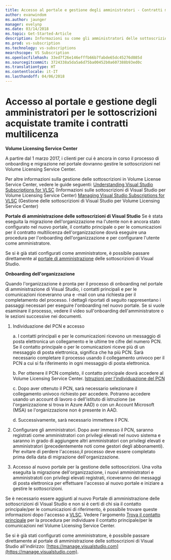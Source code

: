 ```yaml
---
title: Accesso al portale e gestione degli amministratori - Contratti multilicenza | Microsoft Docs
author: evanwindom
ms.author: jaunger
manager: evelynp
ms.date: 03/14/2018
ms.topic: Get-Started-Article
description: Informazioni su come gli amministratori delle sottoscrizioni possono accedere al portale di amministrazione e gestire le sottoscrizioni acquistate tramite i contratti multilicenza
ms.prod: vs-subscription
ms.technology: vs-subscriptions
mearchscope: VS Subscription
ms.openlocfilehash: 33ed7f26e146efffb66b7fabde65dc45276d085d
ms.sourcegitcommit: 3724338a5da5a6d75ba00452b0a607388b93ed0c
ms.translationtype: HT
ms.contentlocale: it-IT
ms.lasthandoff: 04/06/2018
---
```

# <a name="accessing-the-portal-and-managing-administrators---for-subscriptions-acquired-through-volume-licensing-vl"></a>Accesso al portale e gestione degli amministratori per le sottoscrizioni acquistate tramite i contratti multilicenza

**Volume Licensing Service Center**

A partire dal 1 marzo 2017, i clienti per cui è ancora in corso il processo di onboarding e migrazione nel portale dovranno gestire le sottoscrizioni nel Volume Licensing Service Center. 

Per altre informazioni sulla gestione delle sottoscrizioni in Volume License Service Center, vedere le guide seguenti: [Understanding Visual Studio Subscriptions for VLSC](https://www.visualstudio.com/wp-content/uploads/2016/11/Understanding-Visual-Studio-Subscriptions-Administration-Guide-for-VLSC.pdf) (Informazioni sulle sottoscrizioni di Visual Studio per Volume Licensing Service Center)
[Managing Visual Studio Subscriptions for VLSC](https://www.visualstudio.com/wp-content/uploads/2016/11/Managing-Visual-Studio-Subscriptions-Administration-Guide-for-VLSC.pdf) (Gestione delle sottoscrizioni di Visual Studio per Volume Licensing Service Center)

**Portale di amministrazione delle sottoscrizioni di Visual Studio** Se è stata eseguita la migrazione dell'organizzazione ma l'utente non è ancora stato configurato nel nuovo portale, il contatto principale o per le comunicazioni per il contratto multilicenza dell'organizzazione dovrà eseguire una procedura per l'onboarding dell'organizzazione e per configurare l'utente come amministratore. 

Se si è già stati configurati come amministratore, è possibile passare direttamente al [portale di amministrazione](https://manage.visualstudio.com/) delle sottoscrizioni di Visual Studio.

**Onboarding dell'organizzazione**

Quando l'organizzazione è pronta per il processo di onboarding nel portale di amministrazione di Visual Studio, i contatti principali e per le comunicazioni riceveranno una e -mail con una richiesta per il completamento del processo. I dettagli riportati di seguito rappresentano i passaggi necessari per eseguire l'onboarding nel nuovo portale. Se si vuole esaminare il processo, vedere il video sull'onboarding dell'amministratore o le sezioni successive nei documenti. 

1.  Individuazione del PCN e accesso

     a. I contatti principali e per le comunicazioni ricevono un messaggio di posta elettronica un collegamento e le ultime tre cifre del numero PCN.  Se il contatto principale o per le comunicazioni riceve più di un messaggio di posta elettronica, significa che ha più PCN. Sarà necessario completare il processo usando il collegamento univoco per il PCN a cui si fa riferimento in ogni messaggio di posta elettronica.

     b. Per ottenere il PCN completo, il contatto principale dovrà accedere al Volume Licensing Service Center. [Istruzioni per l'individuazione del PCN](/find-pcn/) 

     c. Dopo aver ottenuto il PCN, sarà necessario selezionare il collegamento univoco richiesto per accedere. Potranno accedere usando un account di lavoro o dell'istituto di istruzione (se l'organizzazione si trova in Azure AAD) o con un Account Microsoft (MSA) se l'organizzazione non è presente in AAD. 

     d. Successivamente, sarà necessario immettere il PCN. 

2.  Configurare gli amministratori.  Dopo aver immesso il PCN, saranno registrati come amministratori con privilegi elevati nel nuovo sistema e saranno in grado di aggiungere altri amministratori con privilegi elevati e amministratori (precedentemente noti come gestori degli abbonamenti). Per evitare di perdere l'accesso,il processo deve essere completato prima della data di migrazione dell'organizzazione. 

3.  Accesso al nuovo portale per la gestione delle sottoscrizioni. Una volta eseguita la migrazione dell'organizzazione, i nuovi amministratori e amministratoti con privilegi elevati registrati, riceveranno dei messaggi di posta elettronica per effettuare l'accesso al nuovo portale e iniziare a gestire le sottoscrizioni.  

Se è necessario essere aggiunti al nuovo Portale di amministrazione delle sottoscrizioni di Visual Studio e non si è certi di chi sia il contatto principale/per le comunicazioni di riferimento, è possibile trovare queste informazioni dopo l'accesso a [VLSC](https://www.microsoft.com/Licensing/servicecenter/default.aspx). Vedere l'argomento [Trova il contatto principale](/find-primary-contact/) per la procedura per individuare il contatto principale/per le comunicazioni nel Volume Licensing Service Center.

Se si è già stati configurati come amministratore, è possibile passare direttamente al portale di amministrazione delle sottoscrizioni di Visual Studio all'indirizzo: [https://manage.visualstudio.com](https://manage.visualstudio.com). 
